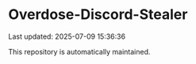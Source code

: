 # Overdose-Discord-Stealer

Last updated: 2025-07-09 15:36:36

This repository is automatically maintained.
